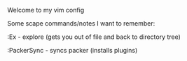 Welcome to my vim config


Some scape commands/notes I want to remember:

:Ex - explore (gets you out of file and back to directory tree)

:PackerSync - syncs packer (installs plugins)




